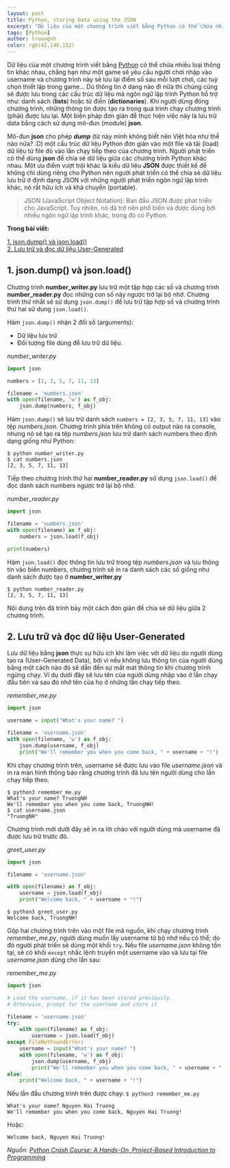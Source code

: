```yaml
---
layout: post
title: Python, storing Data using the JSON
excerpt: "Dữ liệu của một chương trình viết bằng Python có thể chứa nhiều loại thông tin khác nhau, chẳng hạn như một game sẽ yêu cầu người chơi nhập vào username và chương trình này sẽ lưu lại điểm số sau mỗi lượt chơi, các tuỳ chọn thiết lập trong game... Dù thông tin ở dạng nào đi nữa thì chúng cũng sẽ được lưu trong các cấu trúc dữ liệu mà ngôn ngữ lập trình Python hỗ trợ như: danh sách (lists) hoặc từ điển (dictionaries). Khi người dùng đóng chương trình, những thông tin được tạo ra trong quá trình chạy chương trình (phải) được lưu lại. Một biện pháp đơn giản để thực hiện việc này là lưu trữ data bằng cách sử dụng mô-đun (module) json."
tags: [Python]
author: truongnh
color: rgb(42,140,152)
---
```


Dữ liệu của một chương trình viết bằng [Python](https://www.python.org/) có thể chứa nhiều loại thông tin khác nhau, chẳng hạn như một game sẽ yêu cầu người chơi nhập vào username và chương trình này sẽ lưu lại điểm số sau mỗi lượt chơi, các tuỳ chọn thiết lập trong game... Dù thông tin ở dạng nào đi nữa thì chúng cũng sẽ được lưu trong các cấu trúc dữ liệu mà ngôn ngữ lập trình Python hỗ trợ như: danh sách (**lists**) hoặc từ điển (**dictionaries**). Khi người dùng đóng chương trình, những thông tin được tạo ra trong quá trình chạy chương trình (phải) được lưu lại. Một biện pháp đơn giản để thực hiện việc này là lưu trữ data bằng cách sử dụng mô-đun (module) **json**.  

Mô-đun **json** cho phép ***dump*** (từ này mình không biết nên Việt hóa như thế nào nữa? :D) một cấu trúc dữ liệu Python đơn giản vào một file và tải (load) dữ liệu từ file đó vào lần chạy tiếp theo của chương trình. Người phát triển có thể dùng **json** để chia sẻ dữ liệu giữa các chương trình Python khác nhau. Một ưu điểm vượt trội khác là kiểu dữ liệu **JSON** được thiết kế để không chỉ dùng riêng cho Python nên người phát triển có thể chia sẻ dữ liệu lưu trữ ở định dạng JSON với những người phát triển ngôn ngữ lập trình khác, nó rất hữu ích và khả chuyển (portable).

> JSON (JavaScript Object Notation): Ban đầu JSON được phát triển cho JavaScript. Tuy nhiên, nó đã trở nên phổ biến và được dùng bởi nhiều ngôn ngữ lập trình khác, trong đó có Python.


**Trong bài viết:**

<!-- MarkdownTOC -->
[1. json.dump() và json.load()](#1-json-dump-load)  
[2. Lưu trữ và đọc dữ liệu User-Generated](#2-saving-reading-user-generated-data)  
<!-- /MarkdownTOC -->

<a name="1-json-dump-load"><a/>
## 1. json.dump() và json.load()
Chương trình **number_writer.py** lưu trữ một tập hợp các số và chương trình **number_reader.py** đọc những con số này ngược trở lại bộ nhớ. Chương trình thứ nhất sẽ sử dụng `json.dump()` để lưu trữ tập hợp số và chương trình thứ hai sử dụng `json.load()`.  

Hàm `json.dump()` nhận 2 đối số (arguments):
* Dữ liệu lưu trữ
* Đối tượng file dùng để lưu trữ dữ liệu.  

*number_writer.py*
```python
import json

numbers = [2, 3, 5, 7, 11, 13]

filename = 'numbers.json'
with open(filename, 'w') as f_obj:
	json.dump(numbers, f_obj)
```
Hàm `json.dump()` sẽ lưu trữ danh sách `numbers = [2, 3, 5, 7, 11, 13]` vào tệp *numbers.json*. Chương trình phía trên không có output nào ra console, nhưng nó sẽ tạo ra tệp *numbers.json* lưu trữ danh sách numbers theo định dạng giống như Python:
```
$ python number_writer.py
$ cat numbers.json
[2, 3, 5, 7, 11, 13]
```

Tiếp theo chương trình thứ hai **number_reader.py** sử dụng `json.load()` để đọc danh sách numbers ngược trở lại bộ nhớ.  

*number_reader.py*
```python
import json

filename = 'numbers.json'
with open(filename) as f_obj:
	numbers = json.load(f_obj)

print(numbers)
```
Hàm `json.load()` đọc thông tin lưu trữ trong tệp *numbers.json* và lưu thông tin vào biến numbers, chương trình sẽ in ra danh sách các số giống như danh sách được tạo ở **number_writer.py**
```
$ python number_reader.py
[2, 3, 5, 7, 11, 13]
```
Nội dung trên đã trình bày một cách đơn giản để chia sẻ dữ liệu giữa 2 chương trình.

<a name="2-saving-reading-user-generated-data"><a/>
## 2. Lưu trữ và đọc dữ liệu User-Generated
Lưu dữ liệu bằng **json** thực sự hữu ích khi làm việc với dữ liệu do người dùng tạo ra (User-Generated Data), bởi vì nếu không lưu thông tin của người dùng bằng một cách nào đó sẽ dẫn đến sự mất mát thông tin khi chương trình ngừng chạy. Ví dụ dưới đây sẽ lưu tên của người dùng nhập vào ở lần chạy đầu tiên và sau đó nhớ tên của họ ở những lần chạy tiếp theo.  

*remember_me.py*
```python
import json

username = input("What's your name? ")

filename = 'username.json'
with open(filename, 'w') as f_obj:
	json.dump(username, f_obj)
	print("We'll remember you when you come back, " + username + "!")
```
Khi chạy chương trình trên, username sẽ được lưu vào file *username.json* và in ra màn hình thông báo rằng chương trình đã lưu tên người dùng cho lần chạy tiếp theo.
```
$ python3 remember_me.py
What's your name? TruongNH
We'll remember you when you come back, TruongNH!
$ cat username.json
"TruongNH"
```
Chương trình mới dưới đây sẽ in ra lời chào với người dùng mà username đã được lưu trữ trước đó.   

*greet_user.py*
```python
import json

filename = 'username.json'

with open(filename) as f_obj:
	username = json.load(f_obj)
	print("Welcome back, " + username + "!")
```
```
$ python3 greet_user.py
Welcome back, TruongNH!
```

Gộp hai chương trình trên vào một file mã nguồn, khi chạy chương trình *remember_me.py*, người dùng muốn lấy username từ bộ nhớ nếu có thể; do đó người phát triển sẽ dùng một khối `try`. Nếu file *username.json* không tồn tại, sẽ có khối `except` nhắc lệnh truyền một username vào và lưu tại file *username.json* dùng cho lần sau:

*remember_me.py*
```python
import json

# Load the username, if it has been stored previously.
# Otherwise, prompt for the username and store it

filename = 'username.json'
try:
	with open(filename) as f_obj:
		username = json.load(f_obj)
except FileNotFoundError:
	username = input("What's your name? ")
	with open(filename, 'w') as f_obj:
		json.dump(username, f_obj)
		print("We'll remember you when you come back, " + username + "!")
else:
	print("Welcome back, " + username + "!")
```
Nếu lần đầu chương trình trên được chạy: `$ python3 remember_me.py`
```
What's your name? Nguyen Hai Truong
We'll remember you when you come back, Nguyen Hai Truong!
```
Hoặc:
```
Welcome back, Nguyen Hai Truong!
```

*Nguồn: [Python Crash Course: A Hands-On, Project-Based Introduction to Programming](https://www.amazon.com/Python-Crash-Course-Hands-Project-Based/dp/1593276036)*
